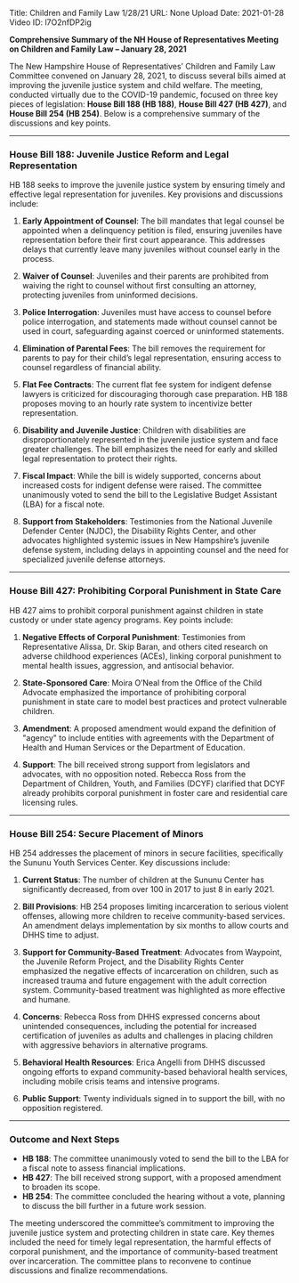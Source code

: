 Title: Children and Family Law 1/28/21
URL: None
Upload Date: 2021-01-28
Video ID: l7O2nfDP2ig

**Comprehensive Summary of the NH House of Representatives Meeting on Children and Family Law – January 28, 2021**

The New Hampshire House of Representatives’ Children and Family Law Committee convened on January 28, 2021, to discuss several bills aimed at improving the juvenile justice system and child welfare. The meeting, conducted virtually due to the COVID-19 pandemic, focused on three key pieces of legislation: **House Bill 188 (HB 188)**, **House Bill 427 (HB 427)**, and **House Bill 254 (HB 254)**. Below is a comprehensive summary of the discussions and key points.

---

### **House Bill 188: Juvenile Justice Reform and Legal Representation**

HB 188 seeks to improve the juvenile justice system by ensuring timely and effective legal representation for juveniles. Key provisions and discussions include:

1. **Early Appointment of Counsel**: The bill mandates that legal counsel be appointed when a delinquency petition is filed, ensuring juveniles have representation before their first court appearance. This addresses delays that currently leave many juveniles without counsel early in the process.
   
2. **Waiver of Counsel**: Juveniles and their parents are prohibited from waiving the right to counsel without first consulting an attorney, protecting juveniles from uninformed decisions.

3. **Police Interrogation**: Juveniles must have access to counsel before police interrogation, and statements made without counsel cannot be used in court, safeguarding against coerced or uninformed statements.

4. **Elimination of Parental Fees**: The bill removes the requirement for parents to pay for their child’s legal representation, ensuring access to counsel regardless of financial ability.

5. **Flat Fee Contracts**: The current flat fee system for indigent defense lawyers is criticized for discouraging thorough case preparation. HB 188 proposes moving to an hourly rate system to incentivize better representation.

6. **Disability and Juvenile Justice**: Children with disabilities are disproportionately represented in the juvenile justice system and face greater challenges. The bill emphasizes the need for early and skilled legal representation to protect their rights.

7. **Fiscal Impact**: While the bill is widely supported, concerns about increased costs for indigent defense were raised. The committee unanimously voted to send the bill to the Legislative Budget Assistant (LBA) for a fiscal note.

8. **Support from Stakeholders**: Testimonies from the National Juvenile Defender Center (NJDC), the Disability Rights Center, and other advocates highlighted systemic issues in New Hampshire’s juvenile defense system, including delays in appointing counsel and the need for specialized juvenile defense attorneys.

---

### **House Bill 427: Prohibiting Corporal Punishment in State Care**

HB 427 aims to prohibit corporal punishment against children in state custody or under state agency programs. Key points include:

1. **Negative Effects of Corporal Punishment**: Testimonies from Representative Alissa, Dr. Skip Baran, and others cited research on adverse childhood experiences (ACEs), linking corporal punishment to mental health issues, aggression, and antisocial behavior.

2. **State-Sponsored Care**: Moira O’Neal from the Office of the Child Advocate emphasized the importance of prohibiting corporal punishment in state care to model best practices and protect vulnerable children.

3. **Amendment**: A proposed amendment would expand the definition of "agency" to include entities with agreements with the Department of Health and Human Services or the Department of Education.

4. **Support**: The bill received strong support from legislators and advocates, with no opposition noted. Rebecca Ross from the Department of Children, Youth, and Families (DCYF) clarified that DCYF already prohibits corporal punishment in foster care and residential care licensing rules.

---

### **House Bill 254: Secure Placement of Minors**

HB 254 addresses the placement of minors in secure facilities, specifically the Sununu Youth Services Center. Key discussions include:

1. **Current Status**: The number of children at the Sununu Center has significantly decreased, from over 100 in 2017 to just 8 in early 2021.

2. **Bill Provisions**: HB 254 proposes limiting incarceration to serious violent offenses, allowing more children to receive community-based services. An amendment delays implementation by six months to allow courts and DHHS time to adjust.

3. **Support for Community-Based Treatment**: Advocates from Waypoint, the Juvenile Reform Project, and the Disability Rights Center emphasized the negative effects of incarceration on children, such as increased trauma and future engagement with the adult correction system. Community-based treatment was highlighted as more effective and humane.

4. **Concerns**: Rebecca Ross from DHHS expressed concerns about unintended consequences, including the potential for increased certification of juveniles as adults and challenges in placing children with aggressive behaviors in alternative programs.

5. **Behavioral Health Resources**: Erica Angelli from DHHS discussed ongoing efforts to expand community-based behavioral health services, including mobile crisis teams and intensive programs.

6. **Public Support**: Twenty individuals signed in to support the bill, with no opposition registered.

---

### **Outcome and Next Steps**

- **HB 188**: The committee unanimously voted to send the bill to the LBA for a fiscal note to assess financial implications.
- **HB 427**: The bill received strong support, with a proposed amendment to broaden its scope.
- **HB 254**: The committee concluded the hearing without a vote, planning to discuss the bill further in a future work session.

The meeting underscored the committee’s commitment to improving the juvenile justice system and protecting children in state care. Key themes included the need for timely legal representation, the harmful effects of corporal punishment, and the importance of community-based treatment over incarceration. The committee plans to reconvene to continue discussions and finalize recommendations.